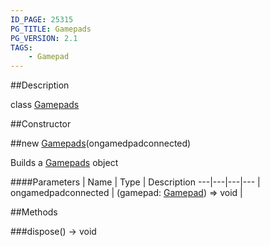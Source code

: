 ```yaml
---
ID_PAGE: 25315
PG_TITLE: Gamepads
PG_VERSION: 2.1
TAGS:
    - Gamepad
---
```

##Description

class [Gamepads](/classes/2.2/Gamepads)



##Constructor

##new [Gamepads](/classes/2.2/Gamepads)(ongamedpadconnected)

Builds a [Gamepads](/classes/2.2/Gamepads) object

####Parameters
 | Name | Type | Description
---|---|---|---
 | ongamedpadconnected | (gamepad: [Gamepad](/classes/2.2/Gamepad)) =&gt; void | 

##Methods

###dispose() &rarr; void


